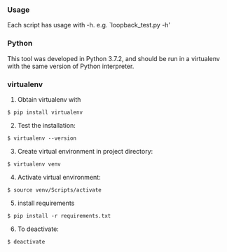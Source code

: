 ### Usage
Each script has usage with -h. e.g. `loopback_test.py -h'

### Python
This tool was developed in Python 3.7.2, and should be run in a virtualenv with the same version of Python interpreter.

### virtualenv
1. Obtain virtualenv with
```
$ pip install virtualenv
```
2. Test the installation:
```
$ virtualenv --version
```
3. Create virtual environment in project directory:
```
$ virtualenv venv
```
4. Activate virtual environment:
```
$ source venv/Scripts/activate
```
5. install requirements
```
$ pip install -r requirements.txt
```
6. To deactivate:
```
$ deactivate
```

